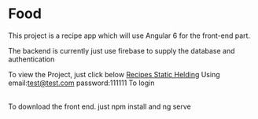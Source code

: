 # Food

This project is a recipe app which will use Angular 6 for the front-end part. 

The backend is currently just use firebase to supply the database and authentication

To view the Project, just click below
<a href="http://jerry-app-deployment.s3-website-ap-southeast-2.amazonaws.com/"  target="_blank">Recipes Static Helding</a>
Using email:test@test.com    password:111111  To login 

<br/>
To download the front end.
just npm install and ng serve

